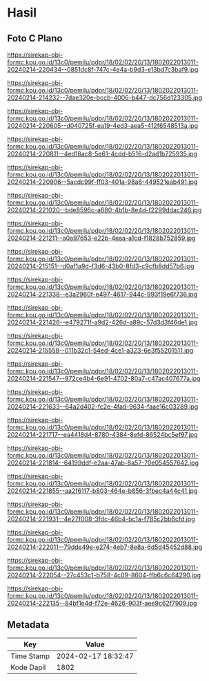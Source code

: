 # Hasil

## Foto C Plano

https://sirekap-obj-formc.kpu.go.id/13c0/pemilu/pdpr/18/02/02/20/13/1802022013011-20240214-220434--0851dc8f-747c-4e4a-b9d3-e13bd7c3baf9.jpg

https://sirekap-obj-formc.kpu.go.id/13c0/pemilu/pdpr/18/02/02/20/13/1802022013011-20240214-214232--7dae320e-bccb-4006-b447-dc756d123305.jpg

https://sirekap-obj-formc.kpu.go.id/13c0/pemilu/pdpr/18/02/02/20/13/1802022013011-20240214-220605--d040725f-ea19-4ed3-aea5-412f6548513a.jpg

https://sirekap-obj-formc.kpu.go.id/13c0/pemilu/pdpr/18/02/02/20/13/1802022013011-20240214-220811--4ed18ac8-5e61-4cdd-b516-d2ad1b725935.jpg

https://sirekap-obj-formc.kpu.go.id/13c0/pemilu/pdpr/18/02/02/20/13/1802022013011-20240214-220906--5acdc99f-ff03-401a-98a6-449521eab491.jpg

https://sirekap-obj-formc.kpu.go.id/13c0/pemilu/pdpr/18/02/02/20/13/1802022013011-20240214-221020--bde8596c-a680-4b1b-8e4d-f2299ddac246.jpg

https://sirekap-obj-formc.kpu.go.id/13c0/pemilu/pdpr/18/02/02/20/13/1802022013011-20240214-221211--a0a97653-e22b-4eaa-a1cd-f1828b752859.jpg

https://sirekap-obj-formc.kpu.go.id/13c0/pemilu/pdpr/18/02/02/20/13/1802022013011-20240214-215151--d0af1a9d-f3d6-43b0-8fd3-c9cfb8dd57b6.jpg

https://sirekap-obj-formc.kpu.go.id/13c0/pemilu/pdpr/18/02/02/20/13/1802022013011-20240214-221338--e3a2960f-e497-4617-944c-993f19e6f736.jpg

https://sirekap-obj-formc.kpu.go.id/13c0/pemilu/pdpr/18/02/02/20/13/1802022013011-20240214-221426--e479271f-a9d2-426d-a89c-57d3d3f46de1.jpg

https://sirekap-obj-formc.kpu.go.id/13c0/pemilu/pdpr/18/02/02/20/13/1802022013011-20240214-215558--011b32c1-54ed-4ce1-a323-6e3f55201511.jpg

https://sirekap-obj-formc.kpu.go.id/13c0/pemilu/pdpr/18/02/02/20/13/1802022013011-20240214-221547--972ce4b4-6e91-4702-80a7-c47ac407677a.jpg

https://sirekap-obj-formc.kpu.go.id/13c0/pemilu/pdpr/18/02/02/20/13/1802022013011-20240214-221633--64a2d402-fc2e-4fad-9634-faae16c03289.jpg

https://sirekap-obj-formc.kpu.go.id/13c0/pemilu/pdpr/18/02/02/20/13/1802022013011-20240214-221717--ea4418d4-8780-4384-8efd-86524bc5ef97.jpg

https://sirekap-obj-formc.kpu.go.id/13c0/pemilu/pdpr/18/02/02/20/13/1802022013011-20240214-221814--64199ddf-e2aa-47ab-8a57-70e054557642.jpg

https://sirekap-obj-formc.kpu.go.id/13c0/pemilu/pdpr/18/02/02/20/13/1802022013011-20240214-221855--aa2f6117-b803-464e-b856-3fbec4a44c41.jpg

https://sirekap-obj-formc.kpu.go.id/13c0/pemilu/pdpr/18/02/02/20/13/1802022013011-20240214-221931--4e27f008-3fdc-46b4-bc1a-f785c2bb8cfd.jpg

https://sirekap-obj-formc.kpu.go.id/13c0/pemilu/pdpr/18/02/02/20/13/1802022013011-20240214-222011--79dde49e-e274-4eb7-8e8a-6d5d45452d88.jpg

https://sirekap-obj-formc.kpu.go.id/13c0/pemilu/pdpr/18/02/02/20/13/1802022013011-20240214-222054--27c453c1-b758-4c09-8604-ffb6c6c64290.jpg

https://sirekap-obj-formc.kpu.go.id/13c0/pemilu/pdpr/18/02/02/20/13/1802022013011-20240214-222135--84bf1e4d-f72e-4626-903f-aee9c62f7909.jpg


## Metadata

| Key        | Value               |
| ---------- | ------------------- |
| Time Stamp | 2024-02-17 18:32:47 |
| Kode Dapil | 1802                |



